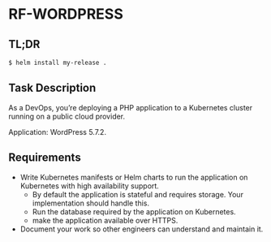 # RF-WORDPRESS

## TL;DR
```bash
$ helm install my-release . 
```

## Task Description 

As a DevOps, you’re deploying a PHP application to a Kubernetes cluster running on a public cloud provider. 

Application: WordPress 5.7.2. 


## Requirements 
- Write Kubernetes manifests or Helm charts to run the application on Kubernetes with high availability support. 
    - By default the application is stateful and requires storage. Your implementation should handle this. 
    - Run the database required by the application on Kubernetes. 
    - make the application available over HTTPS. 
- Document your work so other engineers can understand and maintain it. 
